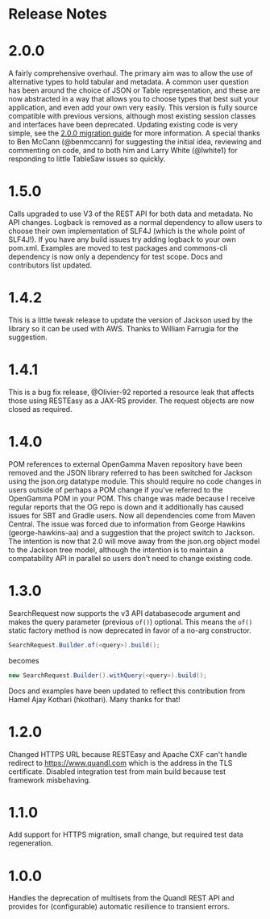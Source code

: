 Release Notes
=============
# 2.0.0
A fairly comprehensive overhaul. The primary aim was to allow the use of alternative types to hold tabular and metadata. A common user 
question has been around the choice of JSON or Table representation, and these are now abstracted in a way that allows you to choose 
types that best suit your application, and even add your own very easily. This version is fully source compatible with previous 
versions, although most existing session classes and interfaces have been deprecated. Updating existing code is very simple, 
see the [2.0.0 migration guide](README.md#200-migration-guide) for more information.  A special thanks to Ben McCann (@benmccann) for suggesting the initial idea,
reviewing and commenting on code, and to both him and Larry White (@lwhite1) for responding to little TableSaw issues so quickly.

# 1.5.0
Calls upgraded to use V3 of the REST API for both data and metadata.  No API changes.  Logback is removed as a normal dependency to 
allow users to choose their own implementation of SLF4J (which is the whole point of SLF4J!).  If you have any build issues try adding
logback to your own pom.xml.  Examples are moved to test packages and commons-cli dependency is now only a dependency for test scope.
Docs and contributors list updated.

# 1.4.2
This is a little tweak release to update the version of Jackson used by the 
library so it can be used with AWS.  Thanks to William Farrugia for the 
suggestion.

# 1.4.1
This is a bug fix release, @Olivier-92 reported a resource leak that affects
those using RESTEasy as a JAX-RS provider.  The request objects are now closed
as required.

# 1.4.0
POM references to external OpenGamma Maven repository have been removed and the JSON library referred to has been switched for
Jackson using the json.org datatype module.  This should require no code changes in users outside of perhaps a POM change if you've
referred to the OpenGamma POM in your POM.  This change was made because I receive regular reports that the OG repo is down and it
additionally has caused issues for SBT and Gradle users.  Now all dependencies come from Maven Central.  The issue was forced due to
information from George Hawkins (george-hawkins-aa) and a suggestion that the project switch to Jackson.  The intention is now that 
2.0 will move away from the json.org object model to the Jackson tree model, although the intention is to maintain a compatability API
in parallel so users don't need to change existing code.

# 1.3.0
SearchRequest now supports the v3 API databasecode argument and makes the query
parameter (previous `of()`) optional.  This means the `of()` static factory 
method is now deprecated in favor of a no-arg constructor. 
``` java 
SearchRequest.Builder.of(<query>).build();
```
becomes 
``` java
new SearchRequest.Builder().withQuery(<query>).build();
```
Docs and examples have been updated to reflect this contribution from 
Hamel Ajay Kothari (hkothari).  Many thanks for that!

# 1.2.0
Changed HTTPS URL because RESTEasy and Apache CXF can't handle redirect to https://www.quandl.com which is the address in the TLS certificate.  Disabled 
integration test from main build because test framework misbehaving.

# 1.1.0 
Add support for HTTPS migration, small change, but required test data regeneration.

# 1.0.0
Handles the deprecation of multisets from the Quandl REST API and provides for (configurable) automatic resilience to 
transient errors.
